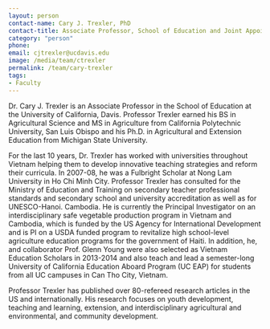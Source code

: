 ```yaml
---
layout: person
contact-name: Cary J. Trexler, PhD
contact-title: Associate Professor, School of Education and Joint Appointment in the College and Agricultural and Environmental Sciences Vietnam/Cambodia/Haiti
category: "person"
phone:
email: cjtrexler@ucdavis.edu
image: /media/team/ctrexler
permalink: /team/cary-trexler
tags:
- Faculty
---
```


Dr. Cary J. Trexler is an Associate Professor in the School of Education at the University of California, Davis. Professor Trexler earned his BS in Agricultural Science and MS in Agriculture from California Polytechnic University, San Luis Obispo and his Ph.D. in Agricultural and Extension Education from Michigan State University.

For the last 10 years, Dr. Trexler has worked with universities throughout Vietnam helping them to develop innovative teaching strategies and reform their curricula. In 2007-08, he was a Fulbright Scholar at Nong Lam University in Ho Chi Minh City. Professor Trexler has consulted for the Ministry of Education and Training on secondary teacher professional standards and secondary school and university accreditation as well as for UNESCO-Hanoi. Cambodia.  He is currently the Principal Investigator on an interdisciplinary safe vegetable production program in Vietnam and Cambodia, which is funded by the US Agency for International Development and is PI on a USDA funded program to revitalize high school-level agriculture education programs for the government of Haiti. In addition, he, and collaborator Prof. Glenn Young were also selected as Vietnam Education Scholars in 2013-2014 and also teach and lead a semester-long University of California Education Aboard Program (UC EAP) for students from all UC campuses in Can Tho City, Vietnam.

Professor Trexler has published over 80-refereed research articles in the US and internationally.  His research focuses on youth development, teaching and learning, extension, and interdisciplinary agricultural and environmental, and community development.
